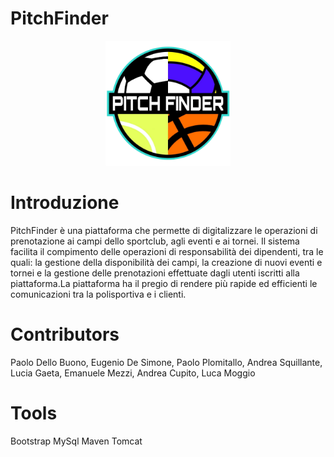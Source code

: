 # PitchFinder

<div align = "center">
    <img src="logo_c08.png" width="200" height="200" alt="Logo">
</div>

# Introduzione
PitchFinder è una piattaforma che permette di digitalizzare le operazioni di prenotazione ai campi dello sportclub, agli eventi e ai tornei. Il sistema facilita il compimento delle operazioni di responsabilità dei dipendenti, tra le quali: la gestione della disponibilità dei campi, la creazione di nuovi eventi e tornei e la gestione delle prenotazioni effettuate dagli utenti iscritti alla piattaforma.La piattaforma ha il pregio di rendere più rapide ed efficienti le comunicazioni tra la polisportiva e i clienti. 

# Contributors
Paolo Dello Buono, Eugenio De Simone, Paolo Plomitallo, Andrea Squillante, Lucia Gaeta, Emanuele Mezzi, Andrea Cupito, Luca Moggio

# Tools
Bootstrap
MySql
Maven
Tomcat


